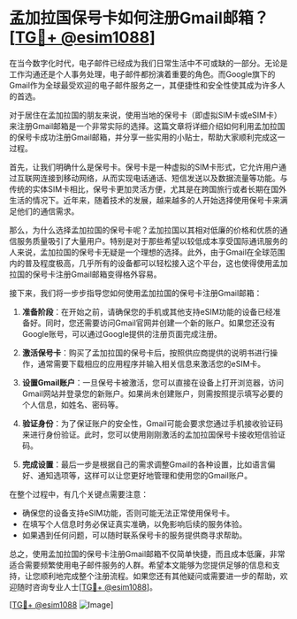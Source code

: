 # 孟加拉国保号卡如何注册Gmail邮箱？[[TG💪+ @esim1088](https://t.me/s/esim1088)]

在当今数字化时代，电子邮件已经成为我们日常生活中不可或缺的一部分。无论是工作沟通还是个人事务处理，电子邮件都扮演着重要的角色。而Google旗下的Gmail作为全球最受欢迎的电子邮件服务之一，其便捷性和安全性使其成为许多人的首选。

对于居住在孟加拉国的朋友来说，使用当地的保号卡（即虚拟SIM卡或eSIM卡）来注册Gmail邮箱是一个非常实际的选择。这篇文章将详细介绍如何利用孟加拉国的保号卡成功注册Gmail邮箱，并分享一些实用的小贴士，帮助大家顺利完成这一过程。

首先，让我们明确什么是保号卡。保号卡是一种虚拟的SIM卡形式，它允许用户通过互联网连接到移动网络，从而实现电话通话、短信发送以及数据流量等功能。与传统的实体SIM卡相比，保号卡更加灵活方便，尤其是在跨国旅行或者长期在国外生活的情况下。近年来，随着技术的发展，越来越多的人开始选择使用保号卡来满足他们的通信需求。

那么，为什么选择孟加拉国的保号卡呢？孟加拉国以其相对低廉的价格和优质的通信服务质量吸引了大量用户。特别是对于那些希望以较低成本享受国际通讯服务的人来说，孟加拉国的保号卡无疑是一个理想的选择。此外，由于Gmail在全球范围内的普及程度极高，几乎所有的设备都可以轻松接入这个平台，这也使得使用孟加拉国的保号卡注册Gmail邮箱变得格外容易。

接下来，我们将一步步指导您如何使用孟加拉国的保号卡注册Gmail邮箱：

1. **准备阶段**：在开始之前，请确保您的手机或其他支持eSIM功能的设备已经准备好。同时，您还需要访问Gmail官网并创建一个新的账户。如果您还没有Google账号，可以通过Google提供的注册页面完成注册。

2. **激活保号卡**：购买了孟加拉国的保号卡后，按照供应商提供的说明书进行操作，通常需要下载相应的应用程序并输入相关信息来激活您的eSIM卡。

3. **设置Gmail账户**：一旦保号卡被激活，您可以直接在设备上打开浏览器，访问Gmail网站并登录您的新账户。如果尚未创建账户，则需按照提示填写必要的个人信息，如姓名、密码等。

4. **验证身份**：为了保证账户的安全性，Gmail可能会要求您通过手机接收验证码来进行身份验证。此时，您可以使用刚刚激活的孟加拉国保号卡接收短信验证码。

5. **完成设置**：最后一步是根据自己的需求调整Gmail的各种设置，比如语言偏好、通知选项等，这样可以让您更好地管理和使用您的Gmail账户。

在整个过程中，有几个关键点需要注意：

- 确保您的设备支持eSIM功能，否则可能无法正常使用保号卡。
- 在填写个人信息时务必保证真实准确，以免影响后续的服务体验。
- 如果遇到任何问题，可以随时联系保号卡的服务提供商寻求帮助。

总之，使用孟加拉国的保号卡注册Gmail邮箱不仅简单快捷，而且成本低廉，非常适合需要频繁使用电子邮件服务的人群。希望本文能够为您提供足够的信息和支持，让您顺利地完成整个注册流程。如果您还有其他疑问或需要进一步的帮助，欢迎随时咨询专业人士[[TG💪+ @esim1088](https://t.me/s/esim1088)]。

[[TG💪+ @esim1088](https://t.me/s/esim1088) ![Image](https://i.postimg.cc/4NQfJmqS/Snipaste-2025-05-13-00-14-12.png)]